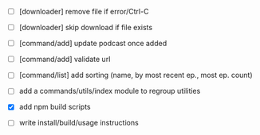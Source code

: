 * [ ] [downloader] remove file if error/Ctrl-C
* [ ] [downloader] skip download if file exists

* [ ] [command/add] update podcast once added
* [ ] [command/add] validate url

* [ ] [command/list] add sorting (name, by most recent ep., most ep. count)

* [ ] add a commands/utils/index module to regroup utilities
* [x] add npm build scripts
* [ ] write install/build/usage instructions
